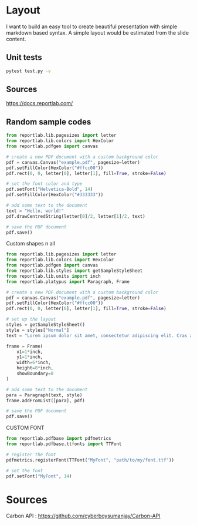 # Layout
I want to build an easy tool to create beautiful presentation with simple markdown based syntax. A simple layout would be estimated from the slide content. 


## Unit tests
```bash
pytest test.py -v
```


## Sources
https://docs.reportlab.com/


## Random sample codes

```py
from reportlab.lib.pagesizes import letter
from reportlab.lib.colors import HexColor
from reportlab.pdfgen import canvas

# create a new PDF document with a custom background color
pdf = canvas.Canvas("example.pdf", pagesize=letter)
pdf.setFillColor(HexColor("#ffcc00"))
pdf.rect(0, 0, letter[0], letter[1], fill=True, stroke=False)

# set the font color and type
pdf.setFont("Helvetica-Bold", 14)
pdf.setFillColor(HexColor("#333333"))

# add some text to the document
text = "Hello, world!"
pdf.drawCentredString(letter[0]/2, letter[1]/2, text)

# save the PDF document
pdf.save()
```


Custom shapes n all
```py
from reportlab.lib.pagesizes import letter
from reportlab.lib.colors import HexColor
from reportlab.pdfgen import canvas
from reportlab.lib.styles import getSampleStyleSheet
from reportlab.lib.units import inch
from reportlab.platypus import Paragraph, Frame

# create a new PDF document with a custom background color
pdf = canvas.Canvas("example.pdf", pagesize=letter)
pdf.setFillColor(HexColor("#ffcc00"))
pdf.rect(0, 0, letter[0], letter[1], fill=True, stroke=False)

# set up the layout
styles = getSampleStyleSheet()
style = styles["Normal"]
text = "Lorem ipsum dolor sit amet, consectetur adipiscing elit. Cras aliquet euismod ipsum, at tristique nibh hendrerit eu. Suspendisse interdum leo vel massa semper, et auctor libero semper."

frame = Frame(
    x1=1*inch,
    y1=1*inch,
    width=6*inch,
    height=8*inch,
    showBoundary=0
)

# add some text to the document
para = Paragraph(text, style)
frame.addFromList([para], pdf)

# save the PDF document
pdf.save()
```

CUSTOM FONT
```py
from reportlab.pdfbase import pdfmetrics
from reportlab.pdfbase.ttfonts import TTFont

# register the font
pdfmetrics.registerFont(TTFont("MyFont", "path/to/my/font.ttf"))

# set the font
pdf.setFont("MyFont", 14)
```

# Sources
Carbon API : https://github.com/cyberboysumanjay/Carbon-API




